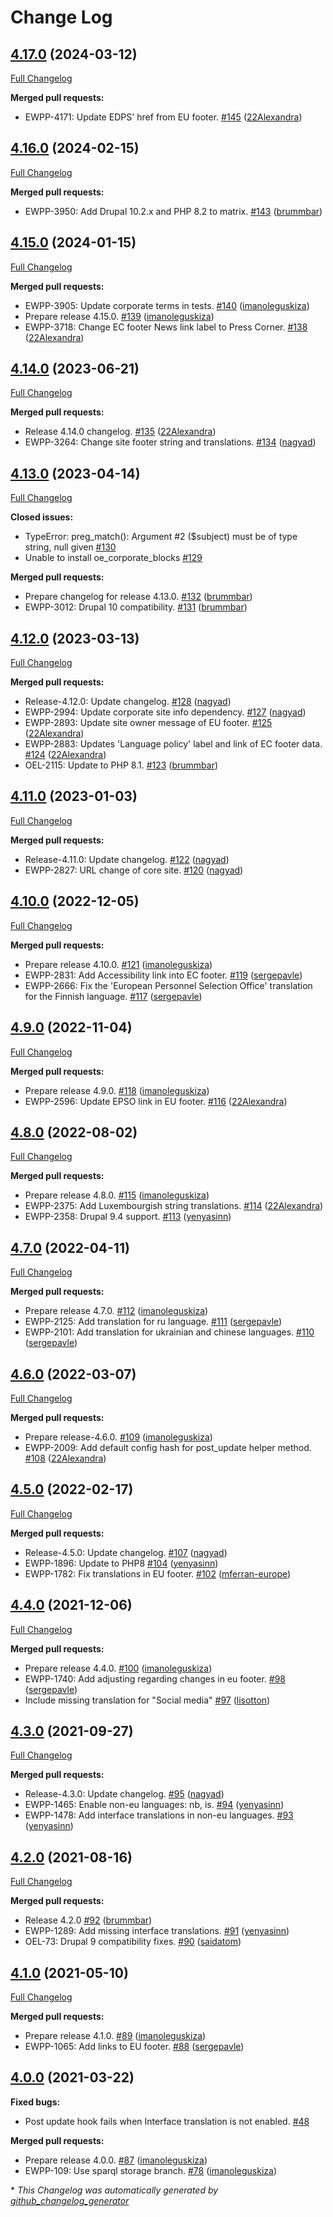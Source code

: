 # Change Log

## [4.17.0](https://github.com/openeuropa/oe_corporate_blocks/tree/4.17.0) (2024-03-12)
[Full Changelog](https://github.com/openeuropa/oe_corporate_blocks/compare/4.16.0...4.17.0)

**Merged pull requests:**

- EWPP-4171: Update EDPS' href from EU footer. [\#145](https://github.com/openeuropa/oe_corporate_blocks/pull/145) ([22Alexandra](https://github.com/22Alexandra))

## [4.16.0](https://github.com/openeuropa/oe_corporate_blocks/tree/4.16.0) (2024-02-15)
[Full Changelog](https://github.com/openeuropa/oe_corporate_blocks/compare/4.15.0...4.16.0)

**Merged pull requests:**

- EWPP-3950: Add Drupal 10.2.x and PHP 8.2 to matrix. [\#143](https://github.com/openeuropa/oe_corporate_blocks/pull/143) ([brummbar](https://github.com/brummbar))

## [4.15.0](https://github.com/openeuropa/oe_corporate_blocks/tree/4.15.0) (2024-01-15)

[Full Changelog](https://github.com/openeuropa/oe_corporate_blocks/compare/4.14.0...4.15.0)

**Merged pull requests:**

- EWPP-3905: Update corporate terms in tests. [\#140](https://github.com/openeuropa/oe_corporate_blocks/pull/140) ([imanoleguskiza](https://github.com/imanoleguskiza))
- Prepare release 4.15.0. [\#139](https://github.com/openeuropa/oe_corporate_blocks/pull/139) ([imanoleguskiza](https://github.com/imanoleguskiza))
- EWPP-3718: Change EC footer News link label to Press Corner. [\#138](https://github.com/openeuropa/oe_corporate_blocks/pull/138) ([22Alexandra](https://github.com/22Alexandra))

## [4.14.0](https://github.com/openeuropa/oe_corporate_blocks/tree/4.14.0) (2023-06-21)

[Full Changelog](https://github.com/openeuropa/oe_corporate_blocks/compare/4.13.0...4.14.0)

**Merged pull requests:**

- Release 4.14.0 changelog. [\#135](https://github.com/openeuropa/oe_corporate_blocks/pull/135) ([22Alexandra](https://github.com/22Alexandra))
- EWPP-3264: Change site footer string and translations. [\#134](https://github.com/openeuropa/oe_corporate_blocks/pull/134) ([nagyad](https://github.com/nagyad))

## [4.13.0](https://github.com/openeuropa/oe_corporate_blocks/tree/4.13.0) (2023-04-14)

[Full Changelog](https://github.com/openeuropa/oe_corporate_blocks/compare/4.12.0...4.13.0)

**Closed issues:**

- TypeError: preg\_match\(\): Argument \#2 \($subject\) must be of type string, null given [\#130](https://github.com/openeuropa/oe_corporate_blocks/issues/130)
- Unable to install oe\_corporate\_blocks [\#129](https://github.com/openeuropa/oe_corporate_blocks/issues/129)

**Merged pull requests:**

- Prepare changelog for release 4.13.0. [\#132](https://github.com/openeuropa/oe_corporate_blocks/pull/132) ([brummbar](https://github.com/brummbar))
- EWPP-3012: Drupal 10 compatibility. [\#131](https://github.com/openeuropa/oe_corporate_blocks/pull/131) ([brummbar](https://github.com/brummbar))

## [4.12.0](https://github.com/openeuropa/oe_corporate_blocks/tree/4.12.0) (2023-03-13)

[Full Changelog](https://github.com/openeuropa/oe_corporate_blocks/compare/4.11.0...4.12.0)

**Merged pull requests:**

- Release-4.12.0: Update changelog. [\#128](https://github.com/openeuropa/oe_corporate_blocks/pull/128) ([nagyad](https://github.com/nagyad))
- EWPP-2994: Update corporate site info dependency. [\#127](https://github.com/openeuropa/oe_corporate_blocks/pull/127) ([nagyad](https://github.com/nagyad))
- EWPP-2893: Update site owner message of EU footer. [\#125](https://github.com/openeuropa/oe_corporate_blocks/pull/125) ([22Alexandra](https://github.com/22Alexandra))
- EWPP-2883: Updates 'Language policy' label and link of EC footer data. [\#124](https://github.com/openeuropa/oe_corporate_blocks/pull/124) ([22Alexandra](https://github.com/22Alexandra))
- OEL-2115: Update to PHP 8.1. [\#123](https://github.com/openeuropa/oe_corporate_blocks/pull/123) ([brummbar](https://github.com/brummbar))

## [4.11.0](https://github.com/openeuropa/oe_corporate_blocks/tree/4.11.0) (2023-01-03)

[Full Changelog](https://github.com/openeuropa/oe_corporate_blocks/compare/4.10.0...4.11.0)

**Merged pull requests:**

- Release-4.11.0: Update changelog. [\#122](https://github.com/openeuropa/oe_corporate_blocks/pull/122) ([nagyad](https://github.com/nagyad))
- EWPP-2827: URL change of core site. [\#120](https://github.com/openeuropa/oe_corporate_blocks/pull/120) ([nagyad](https://github.com/nagyad))

## [4.10.0](https://github.com/openeuropa/oe_corporate_blocks/tree/4.10.0) (2022-12-05)

[Full Changelog](https://github.com/openeuropa/oe_corporate_blocks/compare/4.9.0...4.10.0)

**Merged pull requests:**

- Prepare release 4.10.0. [\#121](https://github.com/openeuropa/oe_corporate_blocks/pull/121) ([imanoleguskiza](https://github.com/imanoleguskiza))
- EWPP-2831: Add Accessibility link into EC footer. [\#119](https://github.com/openeuropa/oe_corporate_blocks/pull/119) ([sergepavle](https://github.com/sergepavle))
- EWPP-2666: Fix the 'European Personnel Selection Office' translation for the Finnish language. [\#117](https://github.com/openeuropa/oe_corporate_blocks/pull/117) ([sergepavle](https://github.com/sergepavle))

## [4.9.0](https://github.com/openeuropa/oe_corporate_blocks/tree/4.9.0) (2022-11-04)

[Full Changelog](https://github.com/openeuropa/oe_corporate_blocks/compare/4.8.0...4.9.0)

**Merged pull requests:**

- Prepare release 4.9.0. [\#118](https://github.com/openeuropa/oe_corporate_blocks/pull/118) ([imanoleguskiza](https://github.com/imanoleguskiza))
- EWPP-2596: Update EPSO link in EU footer. [\#116](https://github.com/openeuropa/oe_corporate_blocks/pull/116) ([22Alexandra](https://github.com/22Alexandra))

## [4.8.0](https://github.com/openeuropa/oe_corporate_blocks/tree/4.8.0) (2022-08-02)

[Full Changelog](https://github.com/openeuropa/oe_corporate_blocks/compare/4.7.0...4.8.0)

**Merged pull requests:**

- Prepare release 4.8.0. [\#115](https://github.com/openeuropa/oe_corporate_blocks/pull/115) ([imanoleguskiza](https://github.com/imanoleguskiza))
- EWPP-2375: Add Luxembourgish string translations. [\#114](https://github.com/openeuropa/oe_corporate_blocks/pull/114) ([22Alexandra](https://github.com/22Alexandra))
- EWPP-2358: Drupal 9.4 support. [\#113](https://github.com/openeuropa/oe_corporate_blocks/pull/113) ([yenyasinn](https://github.com/yenyasinn))

## [4.7.0](https://github.com/openeuropa/oe_corporate_blocks/tree/4.7.0) (2022-04-11)

[Full Changelog](https://github.com/openeuropa/oe_corporate_blocks/compare/4.6.0...4.7.0)

**Merged pull requests:**

- Prepare release 4.7.0. [\#112](https://github.com/openeuropa/oe_corporate_blocks/pull/112) ([imanoleguskiza](https://github.com/imanoleguskiza))
- EWPP-2125: Add translation for ru language. [\#111](https://github.com/openeuropa/oe_corporate_blocks/pull/111) ([sergepavle](https://github.com/sergepavle))
- EWPP-2101: Add translation for ukrainian and chinese languages. [\#110](https://github.com/openeuropa/oe_corporate_blocks/pull/110) ([sergepavle](https://github.com/sergepavle))

## [4.6.0](https://github.com/openeuropa/oe_corporate_blocks/tree/4.6.0) (2022-03-07)

[Full Changelog](https://github.com/openeuropa/oe_corporate_blocks/compare/4.5.0...4.6.0)

**Merged pull requests:**

- Prepare release-4.6.0. [\#109](https://github.com/openeuropa/oe_corporate_blocks/pull/109) ([imanoleguskiza](https://github.com/imanoleguskiza))
- EWPP-2009: Add default config hash for post\_update helper method. [\#108](https://github.com/openeuropa/oe_corporate_blocks/pull/108) ([22Alexandra](https://github.com/22Alexandra))

## [4.5.0](https://github.com/openeuropa/oe_corporate_blocks/tree/4.5.0) (2022-02-17)

[Full Changelog](https://github.com/openeuropa/oe_corporate_blocks/compare/4.4.0...4.5.0)

**Merged pull requests:**

- Release-4.5.0: Update changelog. [\#107](https://github.com/openeuropa/oe_corporate_blocks/pull/107) ([nagyad](https://github.com/nagyad))
- EWPP-1896: Update to PHP8 [\#104](https://github.com/openeuropa/oe_corporate_blocks/pull/104) ([yenyasinn](https://github.com/yenyasinn))
- EWPP-1782: Fix translations in EU footer. [\#102](https://github.com/openeuropa/oe_corporate_blocks/pull/102) ([mferran-europe](https://github.com/mferran-europe))

## [4.4.0](https://github.com/openeuropa/oe_corporate_blocks/tree/4.4.0) (2021-12-06)

[Full Changelog](https://github.com/openeuropa/oe_corporate_blocks/compare/4.3.0...4.4.0)

**Merged pull requests:**

- Prepare release 4.4.0. [\#100](https://github.com/openeuropa/oe_corporate_blocks/pull/100) ([imanoleguskiza](https://github.com/imanoleguskiza))
- EWPP-1740: Add adjusting regarding changes in eu footer. [\#98](https://github.com/openeuropa/oe_corporate_blocks/pull/98) ([sergepavle](https://github.com/sergepavle))
- Include missing translation for "Social media" [\#97](https://github.com/openeuropa/oe_corporate_blocks/pull/97) ([lisotton](https://github.com/lisotton))

## [4.3.0](https://github.com/openeuropa/oe_corporate_blocks/tree/4.3.0) (2021-09-27)

[Full Changelog](https://github.com/openeuropa/oe_corporate_blocks/compare/4.2.0...4.3.0)

**Merged pull requests:**

- Release-4.3.0: Update changelog. [\#95](https://github.com/openeuropa/oe_corporate_blocks/pull/95) ([nagyad](https://github.com/nagyad))
- EWPP-1465: Enable non-eu languages: nb, is. [\#94](https://github.com/openeuropa/oe_corporate_blocks/pull/94) ([yenyasinn](https://github.com/yenyasinn))
- EWPP-1478: Add interface translations in non-eu languages. [\#93](https://github.com/openeuropa/oe_corporate_blocks/pull/93) ([yenyasinn](https://github.com/yenyasinn))

## [4.2.0](https://github.com/openeuropa/oe_corporate_blocks/tree/4.2.0) (2021-08-16)

[Full Changelog](https://github.com/openeuropa/oe_corporate_blocks/compare/4.1.0...4.2.0)

**Merged pull requests:**

- Release 4.2.0 [\#92](https://github.com/openeuropa/oe_corporate_blocks/pull/92) ([brummbar](https://github.com/brummbar))
- EWPP-1289: Add missing interface translations. [\#91](https://github.com/openeuropa/oe_corporate_blocks/pull/91) ([yenyasinn](https://github.com/yenyasinn))
- OEL-73: Drupal 9 compatibility fixes. [\#90](https://github.com/openeuropa/oe_corporate_blocks/pull/90) ([saidatom](https://github.com/saidatom))

## [4.1.0](https://github.com/openeuropa/oe_corporate_blocks/tree/4.1.0) (2021-05-10)

[Full Changelog](https://github.com/openeuropa/oe_corporate_blocks/compare/4.0.0...4.1.0)

**Merged pull requests:**

- Prepare release 4.1.0. [\#89](https://github.com/openeuropa/oe_corporate_blocks/pull/89) ([imanoleguskiza](https://github.com/imanoleguskiza))
- EWPP-1065: Add links to EU footer. [\#88](https://github.com/openeuropa/oe_corporate_blocks/pull/88) ([sergepavle](https://github.com/sergepavle))

## [4.0.0](https://github.com/openeuropa/oe_corporate_blocks/tree/4.0.0) (2021-03-22)
**Fixed bugs:**

- Post update hook fails when Interface translation is not enabled. [\#48](https://github.com/openeuropa/oe_corporate_blocks/issues/48)

**Merged pull requests:**

- Prepare release 4.0.0. [\#87](https://github.com/openeuropa/oe_corporate_blocks/pull/87) ([imanoleguskiza](https://github.com/imanoleguskiza))
- EWPP-109: Use sparql storage branch. [\#78](https://github.com/openeuropa/oe_corporate_blocks/pull/78) ([imanoleguskiza](https://github.com/imanoleguskiza))



\* *This Changelog was automatically generated by [github_changelog_generator](https://github.com/github-changelog-generator/github-changelog-generator)*
